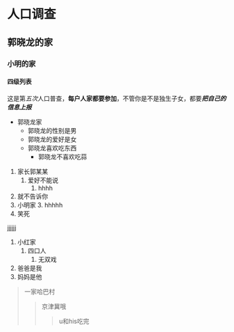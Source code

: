 # 人口调查
## 郭晓龙的家
### 小明的家
#### 四级列表

这是第*五次*人口普查，**每户人家都要参加**，不管你是不是独生子女，都要***把自己的信息上报***

* 郭晓龙家
	* 郭晓龙的性别是男
	* 郭晓龙的爱好是女
	* 郭晓龙喜欢吃东西
		* 郭晓龙不喜欢吃蒜


1. 家长郭某某
	1. 爱好不能说
		1. hhhh
2. 就不告诉你
3. 小明家
	3. hhhhh
4. 笑死

jjjjjj

1. 小红家
	1. 四口人
		1. 无双戏
2. 爸爸是我
3. 妈妈是他

> 一家哈巴村
>> 京津冀哦
>>> u和his吃完

